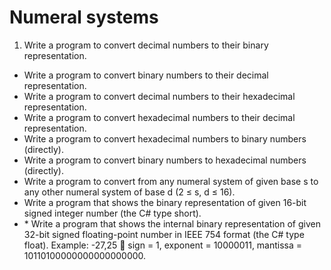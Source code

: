 Numeral systems
=======================

1.  Write a program to convert decimal numbers to their binary representation.
*  Write a program to convert binary numbers to their decimal representation.
*  Write a program to convert decimal numbers to their hexadecimal representation.
*  Write a program to convert hexadecimal numbers to their decimal representation.
*  Write a program to convert hexadecimal numbers to binary numbers (directly).
*  Write a program to convert binary numbers to hexadecimal numbers (directly).
*  Write a program to convert from any numeral system of given base s to any other numeral system of base d (2 ≤ s, d ≤  16).
*  Write a program that shows the binary representation of given 16-bit signed integer number (the C# type short).
*  \* Write a program that shows the internal binary representation of given 32-bit signed floating-point number in IEEE 754 format (the C# type float). Example: -27,25  sign = 1, exponent = 10000011, mantissa = 10110100000000000000000.


